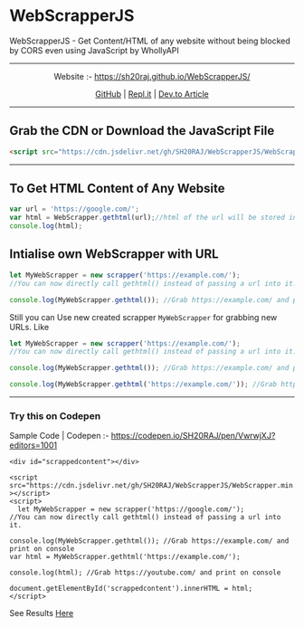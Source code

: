 # WebScrapperJS
WebScrapperJS - Get Content/HTML of any website without being blocked by CORS even using JavaScript by WhollyAPI 

---
<center>
Website :- <a href="https://sh20raj.github.io/WebScrapperJS/"> https://sh20raj.github.io/WebScrapperJS/ </a> 

<a href="https://github.com/SH20RAJ/WebScrapperJS/">GitHub</a>  | <a href="https://replit.com/@SH20RAJ/WebScrapperJS/">Repl.it</a> | <a href="https://dev.to/sh20raj/webscrapperjs-get-contenthtml-of-any-website-without-being-blocked-by-cors-even-using-javascript-by-whollyapi-42l7">Dev.to Article</a>

</center>

---

## Grab the CDN or Download the JavaScript File

```html
<script src="https://cdn.jsdelivr.net/gh/SH20RAJ/WebScrapperJS/WebScrapper.min.js" ></script>
```
---

## To Get HTML Content of Any Website
```javascript
var url = 'https://google.com/';
var html = WebScrapper.gethtml(url);//html of the url will be stored in this variable
console.log(html);
```

## Intialise own WebScrapper with URL
```javascript
let MyWebScrapper = new scrapper('https://example.com/');
//You can now directly call gethtml() instead of passing a url into it.

console.log(MyWebScrapper.gethtml()); //Grab https://example.com/ and print on console

```
Still you can Use new created scrapper `MyWebScrapper` for grabbing new URLs. Like
```javascript
let MyWebScrapper = new scrapper('https://example.com/');
//You can now directly call gethtml() instead of passing a url into it.

console.log(MyWebScrapper.gethtml()); //Grab https://example.com/ and print on console

console.log(MyWebScrapper.gethtml('https://example.com/')); //Grab https://youtube.com/ and print on console

```

---

### Try this on Codepen

Sample Code | Codepen :- <a href="https://codepen.io/SH20RAJ/pen/VwrwjXJ?editors=1001">https://codepen.io/SH20RAJ/pen/VwrwjXJ?editors=1001</a>

```
<div id="scrappedcontent"></div>

<script src="https://cdn.jsdelivr.net/gh/SH20RAJ/WebScrapperJS/WebScrapper.min.js" ></script> 
<script>
  let MyWebScrapper = new scrapper('https://google.com/');
//You can now directly call gethtml() instead of passing a url into it.

console.log(MyWebScrapper.gethtml()); //Grab https://example.com/ and print on console
var html = MyWebScrapper.gethtml('https://example.com/');
  
console.log(html); //Grab https://youtube.com/ and print on console
  
document.getElementById('scrappedcontent').innerHTML = html;
</script>
```

See Results <a href="https://codepen.io/SH20RAJ/pen/VwrwjXJ?editors=1001">Here</a> 